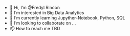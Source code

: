 - 👋 Hi, I’m @FredyLRincon
- 👀 I’m interested in Big Data Analytics
- 🌱 I’m currently learning Jupyther-Notebook, Python, SQL
- 💞️ I’m looking to collaborate on ...
- 📫 How to reach me TBD

<!---
FredyLRincon/FredyLRincon is a ✨ special ✨ repository because its `README.md` (this file) appears on your GitHub profile.
You can click the Preview link to take a look at your changes.
--->
